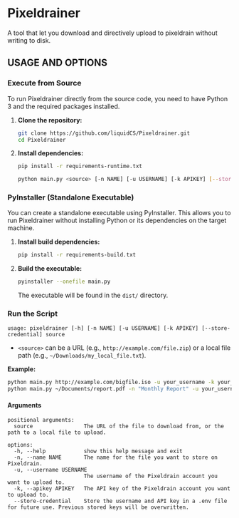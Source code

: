 
# Pixeldrainer

A tool that let you download and directively upload to pixeldrain without writing to disk.

## USAGE AND OPTIONS

### Execute from Source
To run Pixeldrainer directly from the source code, you need to have Python 3 and the required packages installed.

1.  **Clone the repository:**
    ```bash
    git clone https://github.com/liquidCS/Pixeldrainer.git
    cd Pixeldrainer
    ```

2.  **Install dependencies:**
    ```bash
    pip install -r requirements-runtime.txt
    ```

    ```bash
    python main.py <source> [-n NAME] [-u USERNAME] [-k APIKEY] [--store-credential]
    ```

### PyInstaller (Standalone Executable)
You can create a standalone executable using PyInstaller. This allows you to run Pixeldrainer without installing Python or its dependencies on the target machine.

1.  **Install build dependencies:**
    ```bash
    pip install -r requirements-build.txt
    ```

2.  **Build the executable:**
    ```bash
    pyinstaller --onefile main.py
    ```
    The executable will be found in the `dist/` directory.

### Run the Script

```
usage: pixeldrainer [-h] [-n NAME] [-u USERNAME] [-k APIKEY] [--store-credential] source
```

-   `<source>` can be a URL (e.g., `http://example.com/file.zip`) or a local file path (e.g., `~/Downloads/my_local_file.txt`).

**Example:**
```bash
python main.py http://example.com/bigfile.iso -u your_username -k your_api_key --store-credential
python main.py ~/Documents/report.pdf -n "Monthly Report" -u your_username -k your_api_key
```

#### Arguments
```
positional arguments:
  source                The URL of the file to download from, or the path to a local file to upload.

options:
  -h, --help            show this help message and exit
  -n, --name NAME       The name for the file you want to store on Pixeldrain.
  -u, --username USERNAME
                        The username of the Pixeldrain account you want to upload to.
  -k, --apikey APIKEY   The API key of the Pixeldrain account you want to upload to.
  --store-credential    Store the username and API key in a .env file for future use. Previous stored keys will be overwritten.
```
